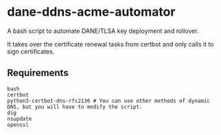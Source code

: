 # dane-ddns-acme-automator

A bash script to automate DANE/TLSA key deployment and rollover.

It takes over the certificate renewal tasks from certbot and only calls it to sign certificates.

## Requirements
    bash
    certbot
    python3-certbot-dns-rfc2136 # You can use other methods of dynamic DNS, but you will have to modify the script.
    dig
    nsupdate
    openssl
